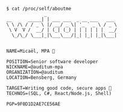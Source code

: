 ```
$ cat /proc/self/aboutme
              _                          
__      _____| | ___ ___  _ __ ___   ___ 
\ \ /\ / / _ \ |/ __/ _ \| '_ ` _ \ / _ \
 \ V  V /  __/ | (_| (_) | | | | | |  __/
  \_/\_/ \___|_|\___\___/|_| |_| |_|\___|


NAME=Micaël, MPA 👋

POSITION=Senior software developer
NICKNAME=@auditum-mpa
ORGANIZATION=@auditum
LOCATION=Bensberg, Germany

TARGET=Writing good code, secure apps 🌱
TECHNOS=(SQL, C#, React/Node.js, Shell)

PGP=9F0D1D2AE7CE56AE
```

<!---
auditum-mpa/auditum-mpa is a ✨ special ✨ repository because its `README.md` (this file) appears on your GitHub profile.
You can click the Preview link to take a look at your changes.
--->
